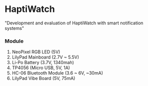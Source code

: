 # HaptiWatch
"Development and evaluation of HaptiWatch with smart notification systems"

### Module
1. NeoPixel RGB LED (5V)
2. LilyPad Mainboard (2.7V ~ 5.5V)
3. Li-Po Battery (3.7V, 1340mah)
4. TP4056 (Micro USB, 5V, 1A)
5. HC-06 Bluetooth Module (3.6 ~ 6V, ~30mA)
6. LilyPad Vibe Board (5V, 75mA)

